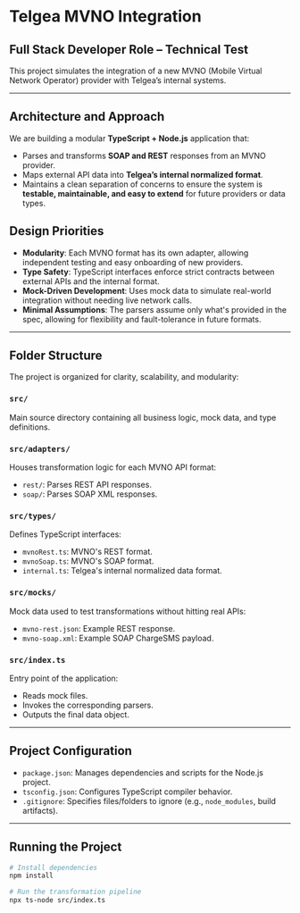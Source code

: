 # Telgea MVNO Integration

## Full Stack Developer Role – Technical Test

This project simulates the integration of a new MVNO (Mobile Virtual Network Operator) provider with Telgea’s internal systems.

---

## Architecture and Approach

We are building a modular **TypeScript + Node.js** application that:

- Parses and transforms **SOAP and REST** responses from an MVNO provider.
- Maps external API data into **Telgea’s internal normalized format**.
- Maintains a clean separation of concerns to ensure the system is **testable, maintainable, and easy to extend** for future providers or data types.

## Design Priorities

- **Modularity**: Each MVNO format has its own adapter, allowing independent testing and easy onboarding of new providers.
- **Type Safety**: TypeScript interfaces enforce strict contracts between external APIs and the internal format.
- **Mock-Driven Development**: Uses mock data to simulate real-world integration without needing live network calls.
- **Minimal Assumptions**: The parsers assume only what's provided in the spec, allowing for flexibility and fault-tolerance in future formats.

---

## Folder Structure

The project is organized for clarity, scalability, and modularity:

### `src/`  
Main source directory containing all business logic, mock data, and type definitions.

### `src/adapters/`  
Houses transformation logic for each MVNO API format:
- `rest/`: Parses REST API responses.
- `soap/`: Parses SOAP XML responses.

### `src/types/`  
Defines TypeScript interfaces:
- `mvnoRest.ts`: MVNO's REST format.
- `mvnoSoap.ts`: MVNO's SOAP format.
- `internal.ts`: Telgea's internal normalized data format.

### `src/mocks/`  
Mock data used to test transformations without hitting real APIs:
- `mvno-rest.json`: Example REST response.
- `mvno-soap.xml`: Example SOAP ChargeSMS payload.

### `src/index.ts`  
Entry point of the application:
- Reads mock files.
- Invokes the corresponding parsers.
- Outputs the final data object.

---

## Project Configuration

- `package.json`: Manages dependencies and scripts for the Node.js project.
- `tsconfig.json`: Configures TypeScript compiler behavior.
- `.gitignore`: Specifies files/folders to ignore (e.g., `node_modules`, build artifacts).

---

## Running the Project

```bash
# Install dependencies
npm install

# Run the transformation pipeline
npx ts-node src/index.ts
